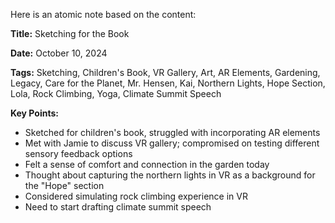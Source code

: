 Here is an atomic note based on the content:

**Title:** Sketching for the Book

**Date:** October 10, 2024

**Tags:** Sketching, Children's Book, VR Gallery, Art, AR Elements, Gardening, Legacy, Care for the Planet, Mr. Hensen, Kai, Northern Lights, Hope Section, Lola, Rock Climbing, Yoga, Climate Summit Speech

**Key Points:**

* Sketched for children's book, struggled with incorporating AR elements
* Met with Jamie to discuss VR gallery; compromised on testing different sensory feedback options
* Felt a sense of comfort and connection in the garden today
* Thought about capturing the northern lights in VR as a background for the "Hope" section
* Considered simulating rock climbing experience in VR
* Need to start drafting climate summit speech